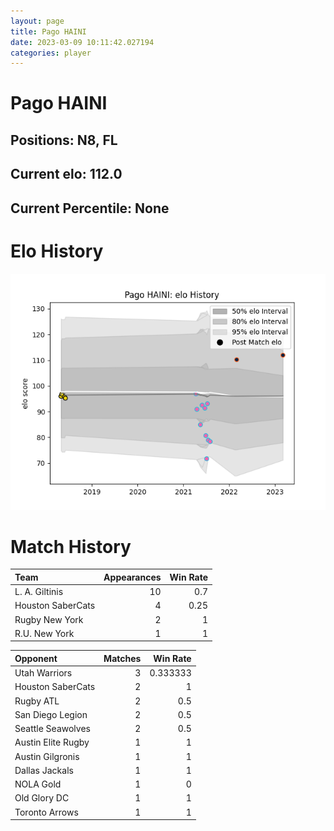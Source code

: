 ```yaml
---  
layout: page  
title: Pago HAINI  
date: 2023-03-09 10:11:42.027194  
categories: player  
---
```

# Pago HAINI

## Positions: N8, FL

## Current elo: 112.0

## Current Percentile: None

# Elo History


![elo history](history_PagoHAINI.png)
# Match History


| Team              |   Appearances |   Win Rate |
|:------------------|--------------:|-----------:|
| L. A. Giltinis    |            10 |       0.7  |
| Houston SaberCats |             4 |       0.25 |
| Rugby New York    |             2 |       1    |
| R.U. New York     |             1 |       1    |

| Opponent           |   Matches |   Win Rate |
|:-------------------|----------:|-----------:|
| Utah Warriors      |         3 |   0.333333 |
| Houston SaberCats  |         2 |   1        |
| Rugby ATL          |         2 |   0.5      |
| San Diego Legion   |         2 |   0.5      |
| Seattle Seawolves  |         2 |   0.5      |
| Austin Elite Rugby |         1 |   1        |
| Austin Gilgronis   |         1 |   1        |
| Dallas Jackals     |         1 |   1        |
| NOLA Gold          |         1 |   0        |
| Old Glory DC       |         1 |   1        |
| Toronto Arrows     |         1 |   1        |